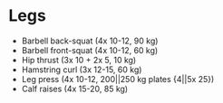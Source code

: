 # Legs
* Barbell back-squat (4x 10-12, 90 kg)
* Barbell front-squat (4x 10-12, 60 kg)
* Hip thrust (3x 10 + 2x 5, 10 kg)
* Hamstring curl (3x 12-15, 60 kg)
* Leg press (4x 10-12, 200||250 kg plates {4||5x 25})
* Calf raises (4x 15-20, 85 kg)

